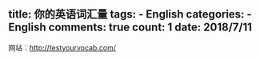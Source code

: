 
  title: 你的英语词汇量
  tags: 
    - English
  categories: 
    - English
  comments: true
  count: 1
  date: 2018/7/11
  ---
  网站：http://testyourvocab.com/